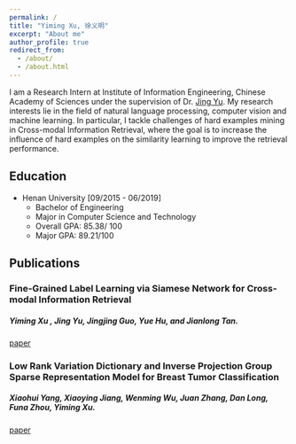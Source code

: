 ```yaml
---
permalink: /
title: "Yiming Xu, 徐义明"
excerpt: "About me"
author_profile: true
redirect_from: 
  - /about/
  - /about.html
---
```


I am a Research Intern at Institute of Information Engineering, Chinese Academy of Sciences under the supervision of Dr. [Jing Yu](http://people.ucas.edu.cn/~jingyu). 
My research interests lie in the field of natural language processing, computer vision and machine learning. 
In particular, I tackle challenges of hard examples mining in Cross-modal Information Retrieval, where the goal is to increase the influence of hard examples on the similarity learning to improve the retrieval performance.

## Education
* Henan University [09/2015 - 06/2019]
  * Bachelor of Engineering
  * Major in Computer Science and Technology
  * Overall GPA: 85.38/ 100
  * Major GPA: 89.21/100

## Publications

### Fine-Grained Label Learning via Siamese Network for Cross-modal Information Retrieval
##### **Yiming Xu** , Jing Yu, Jingjing Guo, Yue Hu, and Jianlong Tan.
[paper](https://link.springer.com/chapter/10.1007/978-3-030-22741-8_22)

### Low Rank Variation Dictionary and Inverse Projection Group Sparse Representation Model for Breast Tumor Classification
##### Xiaohui Yang, Xiaoying Jiang, Wenming Wu, Juan Zhang, Dan Long, Funa Zhou, **Yiming Xu**.
[paper](https://arxiv.org/abs/1803.04793)
